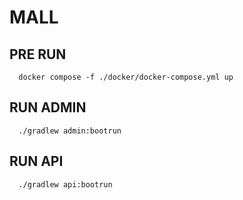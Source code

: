 # MALL

## PRE RUN
```shell
  docker compose -f ./docker/docker-compose.yml up
```

## RUN ADMIN
```shell
  ./gradlew admin:bootrun
```

## RUN API
```shell
  ./gradlew api:bootrun
```
